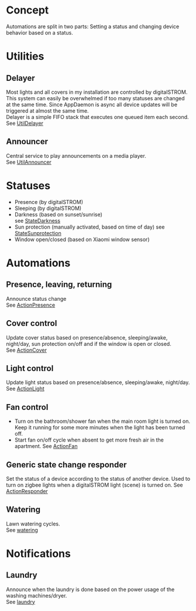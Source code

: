 # Concept

Automations are split in two parts: Setting a status and changing device behavior based on a status.

# Utilities

## Delayer

Most lights and all covers in my installation are controlled by digitalSTROM. This system can easily be overwhelmed if too many statuses are changed at the same time. Since AppDaemon is async all device updates will be triggered at almost the same time.  
Delayer is a simple FIFO stack that executes one queued item each second.  
See [UtilDelayer](./apps/UtilDelayer)

## Announcer

Central service to play announcements on a media player.  
See [UtilAnnouncer](./apps/UtilAnnouncer)

# Statuses

* Presence (by digitalSTROM)
* Sleeping (by digitalSTROM)
* Darkness (based on sunset/sunrise)  
  see [StateDarkness](./apps/StateDarkness)
* Sun protection (manually activated, based on time of day)
  see [StateSunprotection](./apps/StateSunprotection)
* Window open/closed (based on Xiaomi window sensor)

# Automations

## Presence, leaving, returning

Announce status change  
See [ActionPresence](./apps/ActionPresence)

## Cover control

Update cover status based on presence/absence, sleeping/awake, night/day, sun protection on/off and if the window is open or closed.  
See [ActionCover](./apps/ActionCover)

## Light control

Update light status based on presence/absence, sleeping/awake, night/day.  
See [ActionLight](./apps/ActionLight)

## Fan control
* Turn on the bathroom/shower fan when the main room light is turned on.
  Keep it running for some more minutes when the light has been turned off. 
* Start fan on/off cycle when absent to get more fresh air in the apartment.
See [ActionFan](./apps/ActionFan)

## Generic state change responder
Set the status of a device according to the status of another device.
Used to turn on zigbee lights when a digitalSTROM light (scene) is turned on.
See [ActionResponder](./apps/ActionResponder)

## Watering

Lawn watering cycles.  
See [watering](./apps/watering)

# Notifications

## Laundry

Announce when the laundry is done based on the power usage of the washing machines/dryer.  
See [laundry](./apps/laundry)